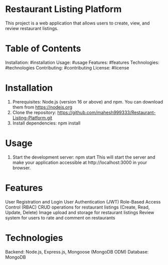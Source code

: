 # Restaurant Listing Platform
 
This project is a web application that allows users to create, view, and review restaurant listings.

# Table of Contents
Installation: #installation
Usage: #usage
Features: #features
Technologies: #technologies
Contributing: #contributing
License: #license

# Installation
1. Prerequisites: Node.js (version 16 or above) and npm. You can download them from https://nodejs.org
2. Clone the repository: https://github.com/mahesh999333/Restaurant-Listing-Platform.git
3. Install dependencies: npm install

# Usage 
1. Start the development server: npm start
This will start the server and make your application accessible at http://localhost:3000 in your browser.

# Features
User Registration and Login
User Authentication (JWT)
Role-Based Access Control (RBAC)
CRUD operations for restaurant listings (Create, Read, Update, Delete)
Image upload and storage for restaurant listings
Review system for users to rate and comment on restaurants

# Technologies
Backend: Node.js, Express.js, Mongoose (MongoDB ODM)
Database: MongoDB
